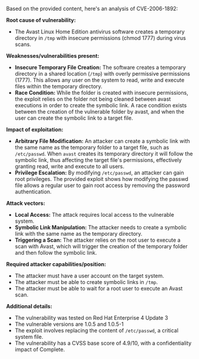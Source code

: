 Based on the provided content, here's an analysis of CVE-2006-1892:

**Root cause of vulnerability:**

- The Avast Linux Home Edition antivirus software creates a temporary directory in `/tmp` with insecure permissions (chmod 1777) during virus scans.

**Weaknesses/vulnerabilities present:**

- **Insecure Temporary File Creation:** The software creates a temporary directory in a shared location (`/tmp`) with overly permissive permissions (1777). This allows any user on the system to read, write and execute files within the temporary directory.
- **Race Condition:** While the folder is created with insecure permissions, the exploit relies on the folder not being cleaned between avast executions in order to create the symbolic link. A race condition exists between the creation of the vulnerable folder by avast, and when the user can create the symbolic link to a target file.

**Impact of exploitation:**

- **Arbitrary File Modification:** An attacker can create a symbolic link with the same name as the temporary folder to a target file, such as `/etc/passwd`. When `avast` creates its temporary directory it will follow the symbolic link, thus affecting the target file's permissions, effectively granting read, write and execute to all users.
- **Privilege Escalation:** By modifying `/etc/passwd`, an attacker can gain root privileges. The provided exploit shows how modifying the passwd file allows a regular user to gain root access by removing the password authentication.

**Attack vectors:**

- **Local Access:** The attack requires local access to the vulnerable system.
- **Symbolic Link Manipulation:** The attacker needs to create a symbolic link with the same name as the temporary directory.
- **Triggering a Scan:** The attacker relies on the root user to execute a scan with Avast, which will trigger the creation of the temporary folder and then follow the symbolic link.

**Required attacker capabilities/position:**

- The attacker must have a user account on the target system.
- The attacker must be able to create symbolic links in `/tmp`.
- The attacker must be able to wait for a root user to execute an Avast scan.

**Additional details:**

- The vulnerability was tested on Red Hat Enterprise 4 Update 3
- The vulnerable versions are 1.0.5 and 1.0.5-1
- The exploit involves replacing the content of `/etc/passwd`, a critical system file.
- The vulnerability has a CVSS base score of 4.9/10, with a confidentiality impact of Complete.